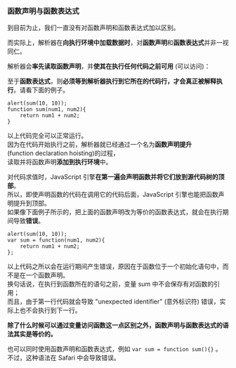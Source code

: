 ### 函数声明与函数表达式

到目前为止，我们一直没有对函数声明和函数表达式加以区别。  

而实际上，解析器在**向执行环境中加载数据时**，对**函数声明**和**函数表达式**并非一视同仁。  

解析器会**率先读取函数声明**，并**使其在执行任何代码之前可用** (可以访问)：  

至于**函数表达式**，则**必须等到解析器执行到它所在的代码行，才会真正被解释执行**。请看下面的例子。  

	alert(sum(10, 10));
    function sum(num1, num2){
    	return num1 + num2;
    }

以上代码完全可以正常运行。  
因为在代码开始执行之前，解析器就已经通过一个名为**函数声明提升**   
(function declaration hoisting)的过程，  
读取并将函数声明**添加到执行环境**中。  

对代码求值时，JavaScript 引擎**在第一遍会声明函数并将它们放到源代码树的顶部**。  
所以，即使声明函数的代码在调用它的代码后面，JavaScript 引擎也能把函数声明提升到顶部。  
如果像下面例子所示的，把上面的函数声明改为等价的函数表达式，就会在执行期间导致**错误**。  

	alert(sum(10, 10));
    var sum = function(num1, num2){
    	return num1 + num2;
    };

以上代码之所以会在运行期间产生错误，原因在于函数位于一个初始化语句中，而不是在一个函数声明。  
换句话说，在执行到函数所在的语句之前，变量 sum 中不会保存有对函数的引用；  
而且，由于第一行代码就会导致 "unexpected identifier" (意外标识符) 错误，实际上也不会执行到下一行。
     
**除了什么时候可以通过变量访问函数这一点区别之外，函数声明与函数表达式的语法其实是等价的。**
     
也可以同时使用函数声明和函数表达式，例如 `var sum = function sum(){}` 。  
不过，这种语法在 Safari 中会导致错误。

